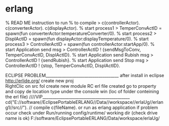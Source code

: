 erlang
======
% READ ME instruction to run 
% to compile 	 > c(controllerActor). c(converterActor). c(displayActor). 
% start process1 > TemperConvActID 	= spawn(fun converterActor:temperatureConverter/0).
% start process2 > DisplActID 		= spawn(fun displayActor:displayTemperature/0).
% start process3 > ControllerActID 	= spawn(fun controllerActor:startApp/0).
% start Application send msg 		> ControllerActID ! {sendMsgToConv, TemperConvActID, DisplActID}.
% start Application send Rubish msg > ControllerActID ! {sendRubish}.
% start Application send Stop msg 	> ControllerActID ! {stop, TemperConvActID, DisplActID}.


ECLIPSE PROBLEM____________________________________
after install in eclipse http://erlide.org/ 
create new proj  
RightClic on src fol create new module
RC erl file created go to property and copy de location
type under the console win (loc of folder conteining the erl file)
////VIP___________________________________________
cd("E://software//EclipsePortableERLANG//Data//workspace//erlaUg//erlang1//src//").
// compile c(fileName). or run as erlang application
if problem occur check under Run/running config/runtime/ working dir (check drive name is ok) F:/software/EclipsePortableERLANG/Data/workspace/erlaUg/
